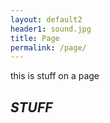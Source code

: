 ```yaml
---
layout: default2
header1: sound.jpg
title: Page
permalink: /page/
---
```



this is stuff on a page

## *STUFF*
